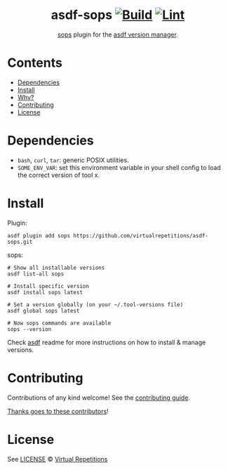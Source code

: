 <div align="center">

# asdf-sops [![Build](https://github.com/virtual-repetitions/asdf-sops/actions/workflows/build.yml/badge.svg)](https://github.com/virtual-repetitions/asdf-sops/actions/workflows/build.yml) [![Lint](https://github.com/virtual-repetitions/asdf-sops/actions/workflows/lint.yml/badge.svg)](https://github.com/virtual-repetitions/asdf-sops/actions/workflows/lint.yml)

[sops](https://github.com/mozilla/sops) plugin for the [asdf version manager](https://asdf-vm.com).

</div>

# Contents

- [Dependencies](#dependencies)
- [Install](#install)
- [Why?](#why)
- [Contributing](#contributing)
- [License](#license)

# Dependencies

- `bash`, `curl`, `tar`: generic POSIX utilities.
- `SOME_ENV_VAR`: set this environment variable in your shell config to load the correct version of tool x.

# Install

Plugin:

```shell
asdf plugin add sops https://github.com/virtualrepetitions/asdf-sops.git
```

sops:

```shell
# Show all installable versions
asdf list-all sops

# Install specific version
asdf install sops latest

# Set a version globally (on your ~/.tool-versions file)
asdf global sops latest

# Now sops commands are available
sops --version
```

Check [asdf](https://github.com/asdf-vm/asdf) readme for more instructions on how to
install & manage versions.

# Contributing

Contributions of any kind welcome! See the [contributing guide](contributing.md).

[Thanks goes to these contributors](https://github.com/virtualrepetitions/asdf-sops/graphs/contributors)!

# License

See [LICENSE](LICENSE) © [Virtual Repetitions](https://github.com/virtualrepetitions/)
